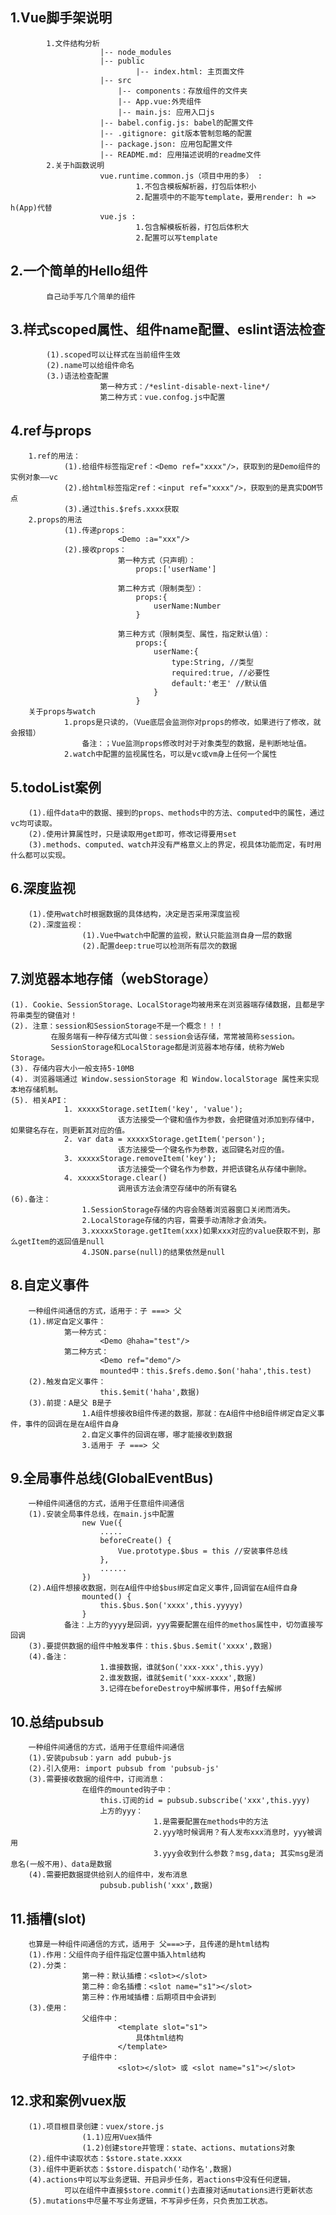 ## 1.Vue脚手架说明
			1.文件结构分析
						|-- node_modules
						|-- public
								|-- index.html: 主页面文件
						|-- src
							|-- components：存放组件的文件夹
							|-- App.vue:外壳组件
							|-- main.js: 应用入口js
						|-- babel.config.js: babel的配置文件
						|-- .gitignore: git版本管制忽略的配置
						|-- package.json: 应用包配置文件 
						|-- README.md: 应用描述说明的readme文件
			2.关于h函数说明
						vue.runtime.common.js（项目中用的多） : 
								1.不包含模板解析器，打包后体积小
								2.配置项中的不能写template，要用render: h => h(App)代替
						vue.js : 
								1.包含解模板析器，打包后体积大
								2.配置可以写template

## 2.一个简单的Hello组件
			自己动手写几个简单的组件

## 3.样式scoped属性、组件name配置、eslint语法检查
			(1).scoped可以让样式在当前组件生效
			(2).name可以给组件命名
			(3.)语法检查配置
						第一种方式：/*eslint-disable-next-line*/
						第二种方式：vue.confog.js中配置

## 4.ref与props
		1.ref的用法：
				(1).给组件标签指定ref：<Demo ref="xxxx"/>，获取到的是Demo组件的实例对象——vc
				(2).给html标签指定ref：<input ref="xxxx"/>，获取到的是真实DOM节点
				(3).通过this.$refs.xxxx获取
		2.props的用法
				(1).传递props：
							<Demo :a="xxx"/>
				(2).接收props：
							第一种方式（只声明）：
								props:['userName'] 
	
							第二种方式（限制类型）：
								props:{
									userName:Number
								}
	
							第三种方式（限制类型、属性，指定默认值）：
								props:{
									userName:{
										type:String, //类型
										required:true, //必要性
										default:'老王' //默认值
									}
								}
		关于props与watch
				1.props是只读的，（Vue底层会监测你对props的修改，如果进行了修改，就会报错）
					备注：；Vue监测props修改时对于对象类型的数据，是判断地址值。
				2.watch中配置的监视属性名，可以是vc或vm身上任何一个属性

## 5.todoList案例
		(1).组件data中的数据、接到的props、methods中的方法、computed中的属性，通过vc均可读取。
		(2).使用计算属性时，只是读取用get即可，修改记得要用set
		(3).methods、computed、watch并没有严格意义上的界定，视具体功能而定，有时用什么都可以实现。

## 6.深度监视
		(1).使用watch时根据数据的具体结构，决定是否采用深度监视
		(2).深度监视：
					(1).Vue中watch中配置的监视，默认只能监测自身一层的数据
					(2).配置deep:true可以检测所有层次的数据

## 7.浏览器本地存储（webStorage）
	(1). Cookie、SessionStorage、LocalStorage均被用来在浏览器端存储数据，且都是字符串类型的键值对！
	(2). 注意：session和SessionStorage不是一个概念！！！
			 在服务端有一种存储方式叫做：session会话存储，常常被简称session。
			 SessionStorage和LocalStorage都是浏览器本地存储，统称为Web Storage。
	(3). 存储内容大小一般支持5-10MB
	(4). 浏览器端通过 Window.sessionStorage 和 Window.localStorage 属性来实现本地存储机制。
	(5). 相关API：
				1. xxxxxStorage.setItem('key', 'value');
							该方法接受一个键和值作为参数，会把键值对添加到存储中，如果键名存在，则更新其对应的值。
				2. var data = xxxxxStorage.getItem('person');
							该方法接受一个键名作为参数，返回键名对应的值。
				3. xxxxxStorage.removeItem('key');
							该方法接受一个键名作为参数，并把该键名从存储中删除。
				4. xxxxxStorage.clear()
							调用该方法会清空存储中的所有键名
	(6).备注：
					1.SessionStorage存储的内容会随着浏览器窗口关闭而消失。
					2.LocalStorage存储的内容，需要手动清除才会消失。
					3.xxxxxStorage.getItem(xxx)如果xxx对应的value获取不到，那么getItem的返回值是null
					4.JSON.parse(null)的结果依然是null

## 8.自定义事件
		一种组件间通信的方式，适用于：子 ===> 父
		(1).绑定自定义事件：
				第一种方式：
						<Demo @haha="test"/>
				第二种方式：
						<Demo ref="demo"/>
						mounted中：this.$refs.demo.$on('haha',this.test)
		(2).触发自定义事件：
						this.$emit('haha',数据)
		(3).前提：A是父 B是子
					1.A组件想接收B组件传递的数据，那就：在A组件中给B组件绑定自定义事件，事件的回调在是在A组件自身
					2.自定义事件的回调在哪，哪才能接收到数据
					3.适用于 子 ===> 父


## 9.全局事件总线(GlobalEventBus)
		一种组件间通信的方式，适用于任意组件间通信
		(1).安装全局事件总线，在main.js中配置
					new Vue({
						.....
						beforeCreate() {
							Vue.prototype.$bus = this //安装事件总线
						},
						......
					})
		(2).A组件想接收数据，则在A组件中给$bus绑定自定义事件,回调留在A组件自身
					mounted() {
						this.$bus.$on('xxxx',this.yyyyy)
					}
				备注：上方的yyyy是回调，yyy需要配置在组件的methos属性中，切勿直接写回调
		(3).要提供数据的组件中触发事件：this.$bus.$emit('xxxx',数据)
		(4).备注：
						1.谁接数据，谁就$on('xxx-xxx',this.yyy)
						2.谁发数据，谁就$emit('xxx-xxxx',数据)
						3.记得在beforeDestroy中解绑事件，用$off去解绑

## 10.总结pubsub
		一种组件间通信的方式，适用于任意组件间通信
		(1).安装pubsub：yarn add pubub-js
		(2).引入使用: import pubsub from 'pubsub-js'
		(3).需要接收数据的组件中，订阅消息：
					在组件的mounted钩子中：
						this.订阅的id = pubsub.subscribe('xxx',this.yyy)
						上方的yyy：
									1.是需要配置在methods中的方法
									2.yyy啥时候调用？有人发布xxx消息时，yyy被调用
									3.yyy会收到什么参数？msg,data; 其实msg是消息名(一般不用)、data是数据
		(4).需要把数据提供给别人的组件中，发布消息
						pubsub.publish('xxx',数据)

## 11.插槽(slot)
		也算是一种组件间通信的方式，适用于 父===>子，且传递的是html结构
		(1).作用：父组件向子组件指定位置中插入html结构
		(2).分类：
					第一种：默认插槽：<slot></slot>
					第二种：命名插槽：<slot name="s1"></slot>
					第三种：作用域插槽：后期项目中会讲到
		(3).使用：	
					父组件中：
							<template slot="s1">
								具体html结构
							</template>
					子组件中：
							<slot></slot> 或 <slot name="s1"></slot>
		

## 12.求和案例vuex版
		(1).项目根目录创建：vuex/store.js 
					(1.1)应用Vuex插件
					(1.2)创建store并管理：state、actions、mutations对象
		(2).组件中读取状态：$store.state.xxxx
		(3).组件中更新状态：$store.dispatch('动作名',数据)
		(4).actions中可以写业务逻辑、开启异步任务，若actions中没有任何逻辑，
				可以在组件中直接$store.commit()去直接对话mutations进行更新状态
		(5).mutations中尽量不写业务逻辑，不写异步任务，只负责加工状态。
